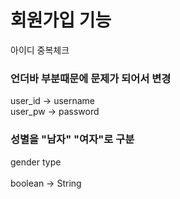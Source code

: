 # 회원가입 기능
아이디 중복체크

### 언더바 부분때문에 문제가 되어서 변경
user_id -> username<br>
user_pw -> password

### 성별을 "남자" "여자"로 구분
gender type<br><br>
boolean -> String
